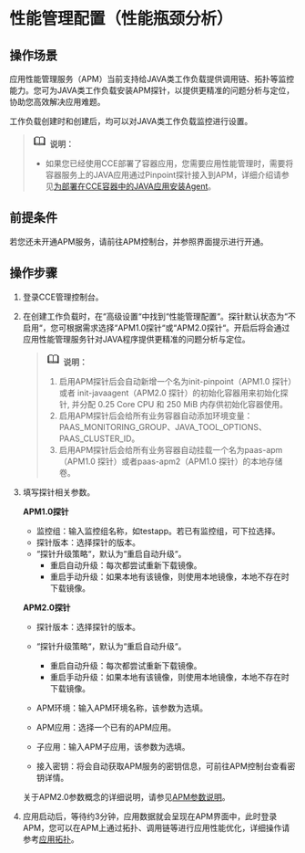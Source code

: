 # 性能管理配置（性能瓶颈分析）<a name="cce_10_0055"></a>

## 操作场景<a name="section4287717163411"></a>

应用性能管理服务（APM）当前支持给JAVA类工作负载提供调用链、拓扑等监控能力。您可为JAVA类工作负载安装APM探针，以提供更精准的问题分析与定位，协助您高效解决应用难题。

工作负载创建时和创建后，均可以对JAVA类工作负载监控进行设置。

>![](public_sys-resources/icon-note.gif) **说明：** 
>-   如果您已经使用CCE部署了容器应用，您需要应用性能管理时，需要将容器服务上的JAVA应用通过Pinpoint探针接入到APM，详细介绍请参见[为部署在CCE容器中的JAVA应用安装Agent](https://support.huaweicloud.com/qs-apm2/apm_02_0005.html)。

## 前提条件<a name="section295421111312"></a>

若您还未开通APM服务，请前往APM控制台，并参照界面提示进行开通。

## 操作步骤<a name="section62500100162257"></a>

1.  登录CCE管理控制台。
2.  在创建工作负载时，在“高级设置“中找到“性能管理配置“。探针默认状态为“不启用“，您可根据需求选择“APM1.0探针“或“APM2.0探针“。开启后将会通过应用性能管理服务针对JAVA程序提供更精准的问题分析与定位。

    >![](public_sys-resources/icon-note.gif) **说明：** 
    >1.  启用APM探针后会自动新增一个名为init-pinpoint（APM1.0 探针）或者 init-javaagent（APM2.0 探针）的初始化容器用来初始化探针, 并分配 0.25 Core CPU 和 250 MiB 内存供初始化容器使用。
    >2.  启用APM探针后会给所有业务容器自动添加环境变量：PAAS\_MONITORING\_GROUP、JAVA\_TOOL\_OPTIONS、PAAS\_CLUSTER\_ID。
    >3.  启用APM探针后会给所有业务容器自动挂载一个名为paas-apm（APM1.0 探针）或者paas-apm2（APM1.0 探针）的本地存储卷。

3.  填写探针相关参数。

    **APM1.0探针**

    -   监控组：输入监控组名称，如testapp。若已有监控组，可下拉选择。
    -   探针版本：选择探针的版本。
    -   “探针升级策略“，默认为“重启自动升级“。
        -   重启自动升级：每次都尝试重新下载镜像。
        -   重启手动升级：如果本地有该镜像，则使用本地镜像，本地不存在时下载镜像。

    **APM2.0探针**

    -   探针版本：选择探针的版本。
    -   “探针升级策略“，默认为“重启自动升级“。
        -   重启自动升级：每次都尝试重新下载镜像。
        -   重启手动升级：如果本地有该镜像，则使用本地镜像，本地不存在时下载镜像。

    -   APM环境：输入APM环境名称，该参数为选填。
    -   APM应用：选择一个已有的APM应用。
    -   子应用：输入APM子应用，该参数为选填。
    -   接入密钥：将会自动获取APM服务的密钥信息，可前往APM控制台查看密钥详情。

    关于APM2.0参数概念的详细说明，请参见[APM参数说明](https://support.huaweicloud.com/usermanual-apm2/apm_07_0050.html)。

4.  应用启动后，等待约3分钟，应用数据就会呈现在APM界面中，此时登录APM，您可以在APM上通过拓扑、调用链等进行应用性能优化，详细操作请参考[应用拓扑](https://support.huaweicloud.com/usermanual-apm2/apm_07_0019.html)。

